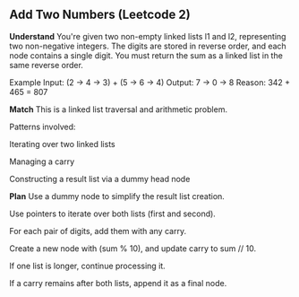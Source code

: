 ## Add Two Numbers (Leetcode 2)
**Understand**
You're given two non-empty linked lists l1 and l2, representing two non-negative integers.
The digits are stored in reverse order, and each node contains a single digit.
You must return the sum as a linked list in the same reverse order.

Example
Input: (2 → 4 → 3) + (5 → 6 → 4)
Output: 7 → 0 → 8
Reason: 342 + 465 = 807

**Match**
This is a linked list traversal and arithmetic problem.

Patterns involved:

Iterating over two linked lists

Managing a carry

Constructing a result list via a dummy head node

**Plan**
Use a dummy node to simplify the result list creation.

Use pointers to iterate over both lists (first and second).

For each pair of digits, add them with any carry.

Create a new node with (sum % 10), and update carry to sum // 10.

If one list is longer, continue processing it.

If a carry remains after both lists, append it as a final node.